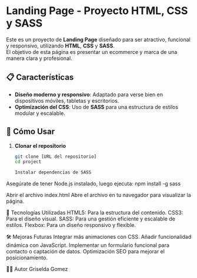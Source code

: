 # Landing Page - Proyecto HTML, CSS y SASS

Este es un proyecto de **Landing Page** diseñado para ser atractivo, funcional y responsivo, utilizando **HTML**, **CSS** y **SASS**.  
El objetivo de esta página es presentar un ecommerce y marca de una manera clara y profesional.

## 📋 Características

- **Diseño moderno y responsivo**: Adaptado para verse bien en dispositivos móviles, tabletas y escritorios.
- **Optimización del CSS**: Uso de **SASS** para una estructura de estilos modular y escalable.

## 🚀 Cómo Usar

1. **Clonar el repositorio**  
   ```bash
   git clone [URL del repositorio]
   cd project

   Instalar dependencias de SASS
Asegúrate de tener Node.js instalado, luego ejecuta:
npm install -g sass

Abrir el archivo index.html
Abre el archivo en tu navegador para visualizar la página.

🎨 Tecnologías Utilizadas
HTML5: Para la estructura del contenido.
CSS3: Para el diseño visual.
SASS: Para una gestión eficiente y escalable de estilos.
Flexbox: Para un diseño responsivo y flexible.

🛠️ Mejoras Futuras
Integrar más animaciones con CSS.
Añadir funcionalidad dinámica con JavaScript.
Implementar un formulario funcional para contacto o captación de datos.
Optimización SEO para mejorar el posicionamiento.

🧑‍💻 Autor
Griselda Gomez


